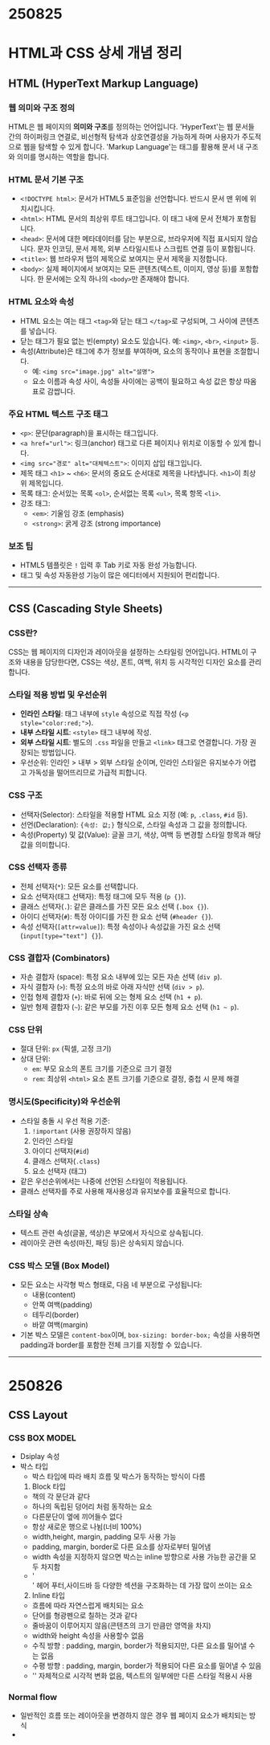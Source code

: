 # 250825
# HTML과 CSS 상세 개념 정리

## HTML (HyperText Markup Language)

### 웹 의미와 구조 정의
HTML은 웹 페이지의 **의미와 구조**를 정의하는 언어입니다. 'HyperText'는 웹 문서들 간의 하이퍼링크 연결로, 비선형적 탐색과 상호연결성을 가능하게 하며 사용자가 주도적으로 웹을 탐색할 수 있게 합니다. 'Markup Language'는 태그를 활용해 문서 내 구조와 의미를 명시하는 역할을 합니다.

### HTML 문서 기본 구조
- `<!DOCTYPE html>`: 문서가 HTML5 표준임을 선언합니다. 반드시 문서 맨 위에 위치시킵니다.
- `<html>`: HTML 문서의 최상위 루트 태그입니다. 이 태그 내에 문서 전체가 포함됩니다.
- `<head>`: 문서에 대한 메타데이터를 담는 부분으로, 브라우저에 직접 표시되지 않습니다. 문자 인코딩, 문서 제목, 외부 스타일시트나 스크립트 연결 등이 포함됩니다.
- `<title>`: 웹 브라우저 탭의 제목으로 보여지는 문서 제목을 지정합니다.
- `<body>`: 실제 페이지에서 보여지는 모든 콘텐츠(텍스트, 이미지, 영상 등)를 포함합니다. 한 문서에는 오직 하나의 `<body>`만 존재해야 합니다.

### HTML 요소와 속성
- HTML 요소는 여는 태그 `<tag>`와 닫는 태그 `</tag>`로 구성되며, 그 사이에 콘텐츠를 넣습니다.
- 닫는 태그가 필요 없는 빈(empty) 요소도 있습니다. 예: `<img>`, `<br>`, `<input>` 등.
- 속성(Attribute)은 태그에 추가 정보를 부여하며, 요소의 동작이나 표현을 조절합니다.
  - 예: `<img src="image.jpg" alt="설명">`
  - 요소 이름과 속성 사이, 속성들 사이에는 공백이 필요하고 속성 값은 항상 따옴표로 감쌉니다.

### 주요 HTML 텍스트 구조 태그
- `<p>`: 문단(paragraph)을 표시하는 태그입니다.
- `<a href="url">`: 링크(anchor) 태그로 다른 페이지나 위치로 이동할 수 있게 합니다.
- `<img src="경로" alt="대체텍스트">`: 이미지 삽입 태그입니다.
- 제목 태그 `<h1>` ~ `<h6>`: 문서의 중요도 순서대로 제목을 나타냅니다. `<h1>`이 최상위 제목입니다.
- 목록 태그: 순서있는 목록 `<ol>`, 순서없는 목록 `<ul>`, 목록 항목 `<li>`.
- 강조 태그:
  - `<em>`: 기울임 강조 (emphasis)
  - `<strong>`: 굵게 강조 (strong importance)

### 보조 팁
- HTML5 템플릿은 `!` 입력 후 Tab 키로 자동 완성 가능합니다.
- 태그 및 속성 자동완성 기능이 많은 에디터에서 지원되어 편리합니다.

---

## CSS (Cascading Style Sheets)

### CSS란?
CSS는 웹 페이지의 디자인과 레이아웃을 설정하는 스타일링 언어입니다. HTML이 구조와 내용을 담당한다면, CSS는 색상, 폰트, 여백, 위치 등 시각적인 디자인 요소를 관리합니다.

### 스타일 적용 방법 및 우선순위
- **인라인 스타일**: 태그 내부에 `style` 속성으로 직접 작성 (`<p style="color:red;">`).
- **내부 스타일 시트**: `<style>` 태그 내부에 작성.
- **외부 스타일 시트**: 별도의 `.css` 파일을 만들고 `<link>` 태그로 연결합니다. 가장 권장되는 방법입니다.
- 우선순위: 인라인 > 내부 > 외부 스타일 순이며, 인라인 스타일은 유지보수가 어렵고 가독성을 떨어뜨리므로 가급적 피합니다.

### CSS 구조
- 선택자(Selector): 스타일을 적용할 HTML 요소 지정 (예: `p`, `.class`, `#id` 등).
- 선언(Declaration): `{속성: 값;}` 형식으로, 스타일 속성과 그 값을 정의합니다.
- 속성(Property) 및 값(Value): 글꼴 크기, 색상, 여백 등 변경할 스타일 항목과 해당 값을 의미합니다.

### CSS 선택자 종류
- 전체 선택자(`*`): 모든 요소를 선택합니다.
- 요소 선택자(태그 선택자): 특정 태그에 모두 적용 (`p {}`).
- 클래스 선택자(`.`): 같은 클래스를 가진 모든 요소 선택 (`.box {}`).
- 아이디 선택자(`#`): 특정 아이디를 가진 한 요소 선택 (`#header {}`).
- 속성 선택자(`[attr=value]`): 특정 속성이나 속성값을 가진 요소 선택 (`input[type="text"] {}`).

### CSS 결합자 (Combinators)
- 자손 결합자 (space): 특정 요소 내부에 있는 모든 자손 선택 (`div p`).
- 자식 결합자 (`>`): 특정 요소의 바로 아래 자식만 선택 (`div > p`).
- 인접 형제 결합자 (`+`): 바로 뒤에 오는 형제 요소 선택 (`h1 + p`).
- 일반 형제 결합자 (`~`): 같은 부모를 가진 이후 모든 형제 요소 선택 (`h1 ~ p`).

### CSS 단위
- 절대 단위: `px` (픽셀, 고정 크기)
- 상대 단위:
  - `em`: 부모 요소의 폰트 크기를 기준으로 크기 결정
  - `rem`: 최상위 `<html>` 요소 폰트 크기를 기준으로 결정, 중첩 시 문제 해결

### 명시도(Specificity)와 우선순위
- 스타일 충돌 시 우선 적용 기준:
  1. `!important` (사용 권장하지 않음)
  2. 인라인 스타일
  3. 아이디 선택자(`#id`)
  4. 클래스 선택자(`.class`)
  5. 요소 선택자 (태그)
- 같은 우선순위에서는 나중에 선언된 스타일이 적용됩니다.
- 클래스 선택자를 주로 사용해 재사용성과 유지보수를 효율적으로 합니다.

### 스타일 상속
- 텍스트 관련 속성(글꼴, 색상)은 부모에서 자식으로 상속됩니다.
- 레이아웃 관련 속성(마진, 패딩 등)은 상속되지 않습니다.

### CSS 박스 모델 (Box Model)
- 모든 요소는 사각형 박스 형태로, 다음 네 부분으로 구성됩니다:
  - 내용(content)
  - 안쪽 여백(padding)
  - 테두리(border)
  - 바깥 여백(margin)
- 기본 박스 모델은 `content-box`이며, `box-sizing: border-box;` 속성을 사용하면 padding과 border를 포함한 전체 크기를 지정할 수 있습니다.

---
# 250826
## CSS Layout
### CSS BOX MODEL
- Dsiplay 속성
- 박스 타입
  - 박스 타입에 따라 배치 흐름 및 박스가 동작하는 방식이 다름
  1. Block 타입
    - 책의 각 문단과 같다
    - 하나의 독립된 덩어리 처럼 동작하는 요소
    - 다른문단이 옆에 끼어들수 없다
    - 항상 새로운 행으로 나뉨(너비 100%)
    - width,height, margin, padding 모두 사용 가능
    - padding, margin, border로 다른 요소를 상자로부터 밀어냄
    - width 속성을 지정하지 않으면 박스는 inline 방향으로 사용 가능한 공간을 모두 차지함
    - '<div>' 헤어 푸터,사이드바 등 다양한 섹션을 구조화하는 데 가장 많이 쓰이는 요소
  2. Inline 타입
    - 흐름에 따라 자연스럽게 배치되는 요소
    - 단어를 형광펜으로 칠하는 것과 같다
    - 줄바꿈이 이루어지지 않음(콘텐츠의 크기 만큼만 영역을 차지)
    - width와 height 속성을 사용할수 없음
    - 수직 방향 : padding, margin, border가 적용되지만, 다른 요소를 밀어낼 수는 없음
    - 수평 방향 : padding, margin, border가 적용되어 다른 요소를 밀어낼 수 있음
    - '<span>' 자체적으로 시각적 변화 없음, 텍스트의 일부에만 다른 스타일 적용시 사용
### Normal flow
- 일반적인 흐름 또는 레이아웃을 변경하지 않은 경우 웹 페이지 요소가 배치되는 방식
- 

